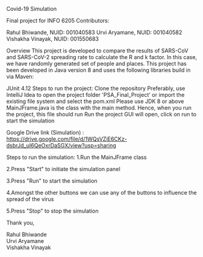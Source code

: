 Covid-19 Simulation

Final project for INFO 6205
Contributors:

Rahul Bhiwande, NUID: 001040583
Urvi Aryamane, NUID: 001040582
Vishakha Vinayak, NUID: 001550683

Overview
This project is developed to compare the results of SARS-CoV and SARS-CoV-2 spreading rate to calculate the R and k factor. In this case, we have randomly generated set of people and places.
This project has been developed in Java version 8 and uses the following libraries build in via Maven:

JUnit 4.12
Steps to run the project:
Clone the repository
Preferably, use IntelliJ Idea to open the project folder 'PSA_Final_Project' or import the existing file system and select the pom.xml
Please use JDK 8 or above
MainJFrame.java is the class with the main method. Hence, when you run the project, this file should run
Run the project
GUI will open, click on run to start the simulation


Google Drive link (Simulation) : https://drive.google.com/file/d/1WQsVZiE6CKz-dsbrJd_uI6QeOxrDaSGX/view?usp=sharing

Steps to run the simulation: 
1.Run the MainJFrame class

2.Press "Start" to initiate the simulation panel <br /> 

3.Press "Run" to start the simulation <br /> 

4.Amongst the other buttons we can use any of the buttons to influence the spread of the virus <br /> 

5.Press "Stop" to stop the simulation <br /> 

Thank you,

Rahul Bhiwande <br /> 
Urvi Aryamane <br /> 
Vishakha Vinayak <br /> 
